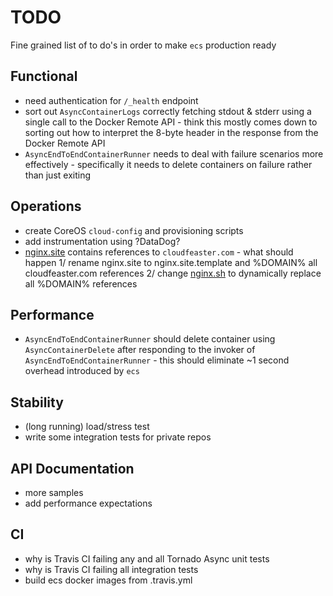 # TODO

Fine grained list of to do's in order to make ```ecs``` production ready

## Functional

* need authentication for ```/_health``` endpoint
* sort out ```AsyncContainerLogs``` correctly fetching stdout & stderr
  using a single call to the Docker Remote API - think this mostly comes
  down to sorting out how to interpret the 8-byte header in the response
  from the Docker Remote API
* ```AsyncEndToEndContainerRunner``` needs to deal with failure scenarios
  more effectively - specifically it needs to delete containers on failure
  rather than just exiting

## Operations

* create CoreOS ```cloud-config``` and provisioning scripts
* add instrumentation using ?DataDog?
* [nginx.site](https://github.com/simonsdave/ecs/blob/master/dockerfiles/nginx/nginx.site)
  contains references to ```cloudfeaster.com``` - what should happen 1/ rename nginx.site 
  to nginx.site.template and %DOMAIN% all cloudfeaster.com references 2/ change
  [nginx.sh](https://github.com/simonsdave/ecs/blob/master/dockerfiles/nginx/nginx.sh)
  to dynamically replace all %DOMAIN% references

## Performance

* ```AsyncEndToEndContainerRunner``` should delete container using ```AsyncContainerDelete```
  after responding to the invoker of ```AsyncEndToEndContainerRunner``` - this should eliminate
  ~1 second overhead introduced by ```ecs```

## Stability

* (long running) load/stress test
* write some integration tests for private repos

## API Documentation

* more samples
* add performance expectations

## CI

* why is Travis CI failing any and all Tornado Async unit tests
* why is Travis CI failing all integration tests
* build ecs docker images from .travis.yml
